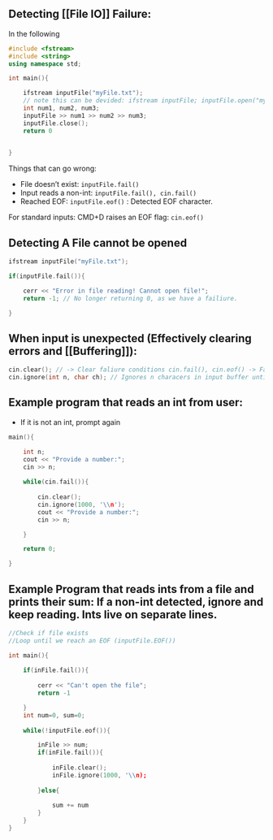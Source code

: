 ## Detecting [[File IO]] Failure:

In the following

```cpp
#include <fstream>
#include <string>
using namespace std;

int main(){

	ifstream inputFile("myFile.txt"); 
	// note this can be devided: ifstream inputFile; inputFile.open("myFile.txt")
	int num1, num2, num3;
	inputFile >> num1 >> num2 >> num3;
	inputFile.close();
	return 0
	

}
```

Things that can go wrong:

- File doesn’t exist: `inputFile.fail()`
- Input reads a non-int: `inputFile.fail(), cin.fail()`
- Reached EOF: `inputFile.eof()` : Detected EOF character.

For standard inputs: CMD+D raises an EOF flag: `cin.eof()`

## Detecting A File cannot be opened

```cpp
ifstream inputFile("myFile.txt");

if(inputFile.fail()){

	cerr << "Error in file reading! Cannot open file!";
	return -1; // No longer returning 0, as we have a failiure.

}
```

## When input is unexpected (Effectively clearing errors and [[Buffering]]):

```cpp
cin.clear(); // -> Clear faliure conditions cin.fail(), cin.eof() -> False
cin.ignore(int n, char ch); // Ignores n characers in input buffer until the character ch (incl)
```

## Example program that reads an int from user:

- If it is not an int, prompt again

```cpp
main(){

	int n;
	cout << "Provide a number:";
	cin >> n;
	
	while(cin.fail()){
		
		cin.clear();
		cin.ignore(1000, '\\n');
		cout << "Provide a number:";
		cin >> n;

	}

	return 0;

}
```

## Example Program that reads ints from a file and prints their sum: If a non-int detected, ignore and keep reading. Ints live on separate lines.

```cpp
//Check if file exists
//Loop until we reach an EOF (inputFile.EOF())

int main(){
	
	if(inFile.fail()){
		
		cerr << "Can't open the file";
		return -1

	}
	int num=0, sum=0;
		
	while(!inputFile.eof()){

		inFile >> num;
		if(inFile.fail()){
		
			inFile.clear();
			inFile.ignore(1000, '\\n);
	
		}else{
		
			sum += num
		}
	}
}
```
